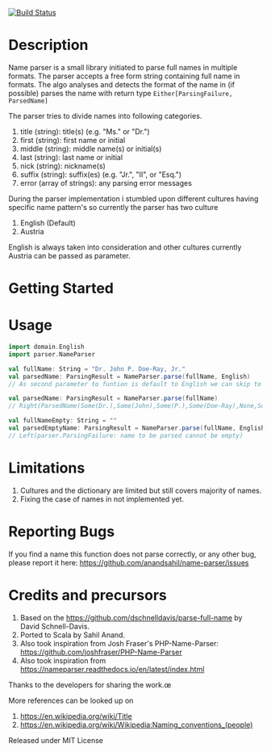 
[![Build Status](https://travis-ci.com/anandsahil/name-parser.svg?token=pZ1VuAvYBcjuYS7wzWWs&branch=master)](https://travis-ci.com/anandsahil/name-parser)

# Description

Name parser is a small library initiated to parse full names in multiple formats. The parser accepts a free form string containing full name 
in formats. The algo analyses and detects the format of the name in (if possible) parses the name with return type `Either[ParsingFailure, ParsedName]`

The parser tries to divide names into following categories.
 
 1. title (string): title(s) (e.g. "Ms." or "Dr.")
 2. first (string): first name or initial
 3. middle (string): middle name(s) or initial(s)
 4. last (string): last name or initial
 5. nick (string): nickname(s)
 5. suffix (string): suffix(es) (e.g. "Jr.", "II", or "Esq.")
 6. error (array of strings): any parsing error messages
 
 During the parser implementation i stumbled upon different cultures having specific name pattern's so currently the parser has two culture
 
 1. English (Default)
 2. Austria
 
 English is always taken into consideration and other cultures currently Austria can be passed as parameter.
 
 # Getting Started
 
 # Usage
 
 ```scala
import domain.English
import parser.NameParser

val fullName: String = "Dr. John P. Doe-Ray, Jr."
val parsedName: ParsingResult = NameParser.parse(fullName, English)
// As second parameter to funtion is default to English we can skip to pass it explicitly

val parsedName: ParsingResult = NameParser.parse(fullName)
// Right(ParsedName(Some(Dr.),Some(John),Some(P.),Some(Doe-Ray),None,Some(Jr.)))

val fullNameEmpty: String = ""
val parsedEmptyName: ParsingResult = NameParser.parse(fullName, English)
// Left(parser.ParsingFailure: name to be parsed cannot be empty)
```

# Limitations

1. Cultures and the dictionary are limited but still covers majority of names.
2. Fixing the case of names in not implemented yet.

# Reporting Bugs
If you find a name this function does not parse correctly, or any other bug, please report it here: https://github.com/anandsahil/name-parser/issues

# Credits and precursors
1. Based on the https://github.com/dschnelldavis/parse-full-name by David Schnell-Davis.
2. Ported to Scala by Sahil Anand.
3. Also took inspiration from Josh Fraser's PHP-Name-Parser: https://github.com/joshfraser/PHP-Name-Parser
4. Also took inspiration from https://nameparser.readthedocs.io/en/latest/index.html

Thanks to the developers for sharing the work.œ

More references can be looked up on 
1. https://en.wikipedia.org/wiki/Title
2. https://en.wikipedia.org/wiki/Wikipedia:Naming_conventions_(people)

Released under MIT License             
